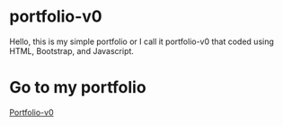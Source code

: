 # portfolio-v0
Hello, this is my simple portfolio or I call it portfolio-v0 that coded using HTML, Bootstrap, and Javascript. 
<br>
# Go to my portfolio
[Portfolio-v0](https://fraamadhan.github.io/portfolio-v0/view/index.html)
